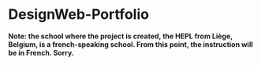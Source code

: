 # DesignWeb-Portfolio
**Note: the school where the project is created, the HEPL from Liège, Belgium, is a french-speaking school. From this point, the instruction will be in French. Sorry.**
